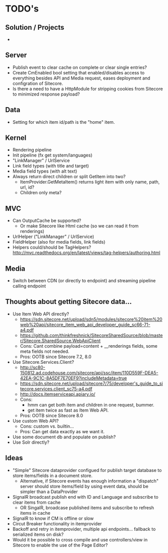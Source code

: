 # TODO's #

## Solution / Projects ##

- 

## Server ##

- Publish event to clear cache on complete or clear single entries?  
- Create CmEnabled bool setting that enabled/disables access to everything besides API and Media request, eases deployment and configration of Sitecore.
- Is there a need to have a HttpModule for stripping cookies from Sitecore to minimized response payload?

## Data ##

- Setting for which item id/path is the "home" item.

## Kernel ##

- Rendering pipeline
- Init pipeline (fx get system/languages)
- "LinkManager" / UrlService
- Link field types (with title and target)
- Media field types (with alt text)
- Always return direct children or split GetItem into two? 
	- ItemProvider.GetMetaItem() returns light item with only name, path, url, id?
	- Children only meta?

## MVC ##

- Can OutputCache be supported? 
	- Or make Sitecore like Html cache (so we can read it from renderings)
- UrlHelper ("LinkManager" / UrlService)
- FieldHelper (also for media fields, link fields)
- Helpers could/should be TagHelpers? http://mvc.readthedocs.org/en/latest/views/tag-helpers/authoring.html

## Media ##

- Switch between CDN (or directly to endpoint) and streaming pipeline calling endpoint

## Thoughts about getting Sitecore data... ##

- Use Item Web API directly? 
	- https://sdn.sitecore.net/upload/sdn5/modules/sitecore%20item%20web%20api/sitecore_item_web_api_developer_guide_sc66-71-a4.pdf
	- https://github.com/thinkfreshnick/SitecoreSharedSource/blob/master/Sitecore.SharedSource.WebApiClient
	- Cons: Cant combine payload=content + __renderings fields, some meta fields not needed.
	- Pros: OOTB since Sitecore 7.2, 8.0
- Use Sitecore.Services.Client?
	- http://sc80-150812.ad.codehouse.com/sitecore/api/ssc/item/110D559F-DEA5-42EA-9C1C-8A5DF7E70EF9?includeMetadata=true
	- https://sdn.sitecore.net/upload/sitecore7/75/developer's_guide_to_sitecore.services.client_sc75-a4.pdf
	- http://docs.itemserviceapi.apiary.io/
	- Cons: 
		- hmm can get both item and children in one request, bummer.
		- get item twice as fast as Item Web API.
	- Pros: OOTB since Sitecore 8.0
- Use custom Web API?
	- Cons: custom vs. builtin...
	- Pros: Can get data exactly as we want it.
- Use some document db and populate on publish?
- Use Solr directly?		

## Ideas ##

- "Simple" Sitecore dataprovider configued for publish target database to store items/fields in a document store.
	- Alternative, if Sitecore events has enough information a "dispatch" server should store items/field by using event data, should be simpler than a DataProvider
- SignalR broadcast publish end with ID and Language and subscribe to clear items from cache
	- OR SingalR, broadcase published items and subscribe to refresh items in cache
- SignalR to know if CM is offline or slow
- Circut Breaker functionality in itemprovider
- Backoff and retry in itemprovider, multiple api endpoints... fallback to serialized items on disk?
- Would it be possible to cross compile and use controllers/view in Sitecore to enable the use of the Page Editor?
